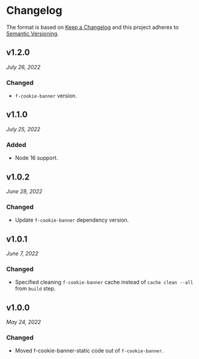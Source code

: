 # Changelog

The format is based on [Keep a Changelog](http://keepachangelog.com/en/1.0.0/)
and this project adheres to [Semantic Versioning](http://semver.org/spec/v2.0.0.html).

v1.2.0
------------------------------
*July 26, 2022*

### Changed
- `f-cookie-banner` version.

v1.1.0
------------------------------
*July 25, 2022*

### Added
- Node 16 support.


v1.0.2
------------------------------
*June 28, 2022*

### Changed
- Update `f-cookie-banner` dependency version.

v1.0.1
------------------------------
*June 7, 2022*

### Changed
- Specified cleaning `f-cookie-banner` cache instead of `cache clean --all` from `build` step.

v1.0.0
------------------------------
*May 24, 2022*

### Changed
- Moved f-cookie-banner-static code out of `f-cookie-banner`.
